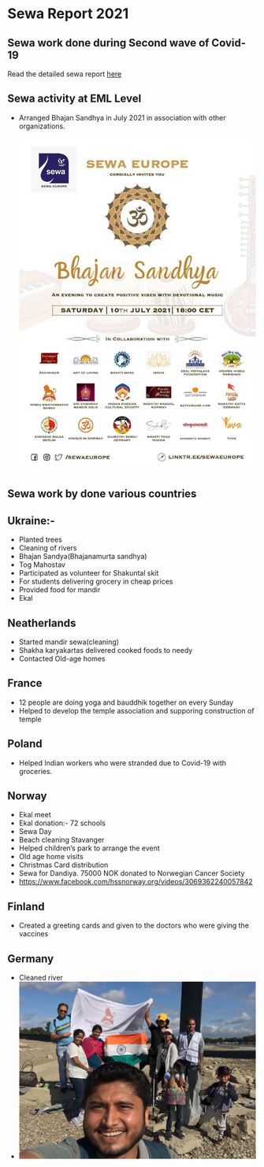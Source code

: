 
# Sewa Report 2021 

## Sewa work done during Second wave of Covid-19
Read the detailed sewa report [here](./Seva%20Europe%20Covid%20Report%20(2).pdf) 

## Sewa activity at EML Level
- Arranged Bhajan Sandhya in July 2021 in association with other organizations.

  ![](img/Bhajan%20Sandhya.jpg) 

## Sewa work by done various countries

## Ukraine:-
- Planted trees
- Cleaning of rivers
- Bhajan Sandya(Bhajanamurta sandhya)
- Tog Mahostav
- Participated as volunteer for Shakuntal skit
- For students delivering grocery in cheap prices
- Provided food for mandir
- Ekal

## Neatherlands
- Started mandir sewa(cleaning)
- Shakha karyakartas delivered cooked foods to needy
- Contacted Old-age homes

## France
- 12 people are doing yoga and bauddhik together on every Sunday
- Helped to develop the temple association and supporing construction of temple

## Poland
- Helped Indian workers who were stranded due to Covid-19 with groceries.

## Norway
- Ekal meet
- Ekal donation:- 72 schools
- Sewa Day
- Beach cleaning Stavanger
- Helped children’s park to arrange the event
- Old age home visits
- Christmas Card distribution
- Sewa for Dandiya. 75000 NOK donated to Norwegian Cancer Society
-  https://www.facebook.com/hssnorway.org/videos/3069362240057842

## Finland
- Created a greeting cards and given to the doctors who were giving the vaccines

## Germany
- Cleaned river
- ![](img/RV3.jpg)  



               


